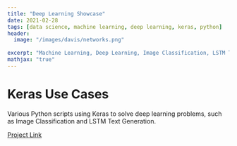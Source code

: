 ```yaml
---
title: "Deep Learning Showcase"
date: 2021-02-28
tags: [data science, machine learning, deep learning, keras, python]
header:
  image: "/images/davis/networks.png"
  
excerpt: "Machine Learning, Deep Learning, Image Classification, LSTM Text Generation, Keras, Python"
mathjax: "true"
---
```


# Keras Use Cases
Various Python scripts using Keras to solve deep learning problems, such as Image Classification and LSTM Text Generation.

<a href="https://github.com/amodavis/Deep_Learning">Project Link</a>
